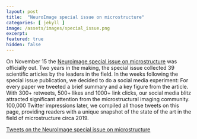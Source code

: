 ```yaml
---
layout: post
title:  "NeuroImage special issue on microstructure"
categories: [ jekyll ]
image: /assets/images/special_issue.png
excerpt:
featured: true
hidden: false
---
```


On November 15 the <a href="https://www.sciencedirect.com/journal/neuroimage/vol/182">Neuroimage special issue on microstructure</a> was officially out. Two years in the making, the special issue collected 39 scientific articles by the leaders in the field. In the weeks following the special issue publication, we decided to do a social media experiment: For every paper we tweeted a brief summary and a key figure from the article. With 300+ retweets, 500+ likes and 1000+ link clicks, our social media blitz attracted significant attention from the microstructural imaging community. 100,000 Twitter impressions later, we compiled all those tweets on this page, providing readers with a unique snapshot of the state of the art in the field of microstructure circa 2019.



<a class="twitter-timeline" data-chrome="noheader nofooter" href="https://twitter.com/TommyBoshkovski/timelines/1075416015763320832?ref_src=twsrc%5Etfw">Tweets on the NeuroImage special issue on microstructure</a> <script async src="https://platform.twitter.com/widgets.js" charset="utf-8"></script>


<a class="twitter-timeline" data-chrome="noheader nofooter" href="https://twitter.com/TommyBoshkovski/timelines/1075427283324801024?ref_src=twsrc%5Etfw"></a> <script async src="https://platform.twitter.com/widgets.js" charset="utf-8"></script>
